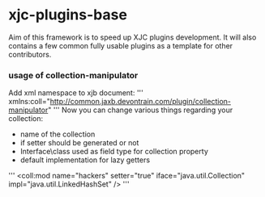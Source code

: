 # xjc-plugins-base
Aim of this framework is to speed up XJC plugins development.
It will also contains a few common fully usable plugins as a template for other contributors.

### usage of collection-manipulator
Add xml namespace to xjb document:
'''
xmlns:coll="http://common.jaxb.devontrain.com/plugin/collection-manipulator"
'''
Now you can change various things regarding your collection:
- name of the collection
- if setter should be generated or not
- Interface\class used as field type for collection property
- default implementation for lazy getters

'''
<coll:mod
      name="hackers"
      setter="true"
      iface="java.util.Collection"
      impl="java.util.LinkedHashSet"
      />
'''